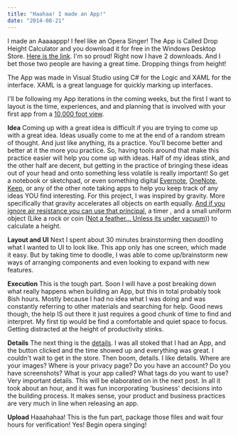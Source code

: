 ```yaml
---
title: "Haahaa! I made an App!"
date: "2014-08-21"
---
```


I made an Aaaaappp! I feel like an Opera Singer! The App is Called Drop Height Calculator and you download it for free in the Windows Desktop Store. [Here is the link](http://apps.microsoft.com/windows/en-us/app/drop-height-calculator/11003798-1eea-4d12-a9ae-d5ad46b01c42 "Drop Height Calculator Link "). I'm so proud! Right now I have 2 downloads. And I bet those two people are having a great time. Dropping things from height!

The App was made in Visual Studio using C# for the Logic and XAML for the interface. XAML is a great language for quickly marking up interfaces.

I'll be following my App iterations in the coming weeks, but the first I want to layout is the time, experiences, and and planning that is involved with your first app from a [10,000 foot view](http://en.wikipedia.org/wiki/10,000ft "Wiki to 10,000 Foot View").

**Idea** Coming up with a great idea is difficult if you are trying to come up with a great idea. Ideas usually come to me at the end of a random stream of thought. And just like anything, its a practice. You'll become better and better at it the more you practice. So, having tools around that make this practice easier will help you come up with ideas. Half of my ideas stink, and the other half are decent, but getting in the practice of bringing these ideas out of your head and onto something less volatile is really important! So get a notebook or sketchpad, or even something digital [Evernote](https://evernote.com/ "Evernote link"), [OneNote](http://www.onenote.com "Microsoft OneNote"), [Keep](http://www.google.com/keep/ "Google Keep"), or any of the other note taking apps to help you keep track of any ideas YOU find interesting. For this project, I was inspired by gravity. More specifically that gravity accelerates all objects on earth equally. [And if you ignore air resistance you can use that principal](https://www.khanacademy.org/science/physics/one-dimensional-motion/kinematic_formulas/v/projectile-height-given-time "Thanks KHAN! "), a timer , and a small uniform object (Like a rock or coin ([Not a feather... Unless its under vacuum](http://youtu.be/AV-qyDnZx0A "Thanks MIT! "))) to calculate a height.

**Layout and UI** Next I spent about 30 minutes brainstorming then doodling what I wanted to UI to look like. This app only has one screen, which made it easy. But by taking time to doodle, I was able to come up/brainstorm new ways of arranging components and even looking to expand with new features.

**Execution** This is the tough part. Soon I will have a post breaking down what really happens when building an App, but this in total probably took 8ish hours. Mostly because I had no idea what I was doing and was constantly referring to other materials and searching for help. Good news though, the help IS out there it just requires a good chunk of time to find and interpret. My first tip would be find a comfortable and quiet space to focus. Getting distracted at the height of productivity stinks.

**Details** The next thing is the [details](http://msdn.microsoft.com/en-us/library/windows/apps/hh184844%28v=vs.105%29.aspx). I was all stoked that I had an App, and the button clicked and the time showed up and everything was great. I couldn't wait to get in the store. Then boom, details. I like details. Where are your images? Where is your privacy page? Do you have an account? Do you have screenshots? What is your app called? What tags do you want to use? Very important details. This will be elaborated on in the next post. In all it took about an hour, and it was fun incorporating 'business' decisions into the building process. It makes sense, your product and business practices are very much in line when releasing an app.

**Upload** Haaahahaa! This is the fun part, package those files and wait four hours for verification! Yes! Begin opera singing!

